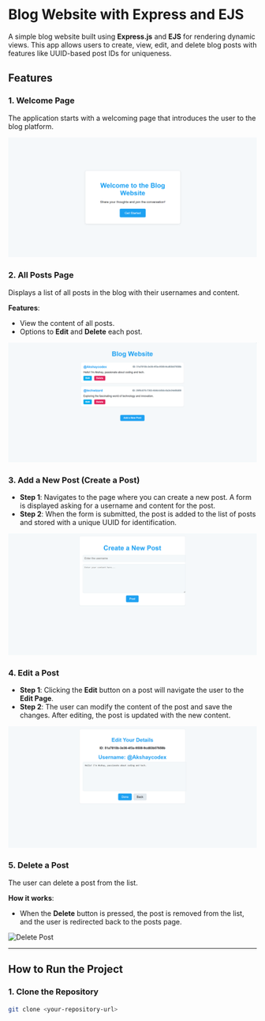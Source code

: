 # Blog Website with Express and EJS

A simple blog website built using **Express.js** and **EJS** for rendering dynamic views. This app allows users to create, view, edit, and delete blog posts with features like UUID-based post IDs for uniqueness.

## Features

### 1. Welcome Page

The application starts with a welcoming page that introduces the user to the blog platform.

![Welcome Page](./screenshots/welcome-page.png)

### 2. All Posts Page

Displays a list of all posts in the blog with their usernames and content.

**Features**:
- View the content of all posts.
- Options to **Edit** and **Delete** each post.

![All Posts Page](./screenshots/all-posts-page.png)

### 3. Add a New Post (Create a Post)

- **Step 1**: Navigates to the page where you can create a new post. A form is displayed asking for a username and content for the post.
- **Step 2**: When the form is submitted, the post is added to the list of posts and stored with a unique UUID for identification.

![Add New Post Page](./screenshots/add-new-post.png)

### 4. Edit a Post

- **Step 1**: Clicking the **Edit** button on a post will navigate the user to the **Edit Page**.
- **Step 2**: The user can modify the content of the post and save the changes. After editing, the post is updated with the new content.

![Edit Post Page](./screenshots/edit-post-page.png)

### 5. Delete a Post

The user can delete a post from the list.

**How it works**:
- When the **Delete** button is pressed, the post is removed from the list, and the user is redirected back to the posts page.

![Delete Post](./screenshots/delete-post.png)

---

## How to Run the Project

### 1. Clone the Repository

```bash
git clone <your-repository-url>
